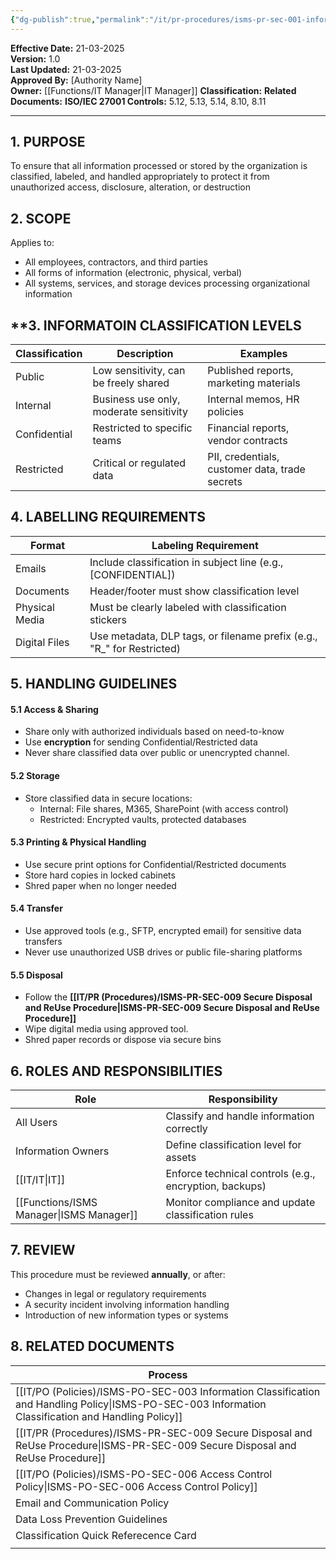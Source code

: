 ```yaml
---
{"dg-publish":true,"permalink":"/it/pr-procedures/isms-pr-sec-001-information-classification-and-handling-procedure/","tags":["procedure","information"],"noteIcon":"default"}
---
```


**Effective Date:** 21-03-2025  
**Version:** 1.0  
**Last Updated:** 21-03-2025  
**Approved By:** [Authority Name]  
**Owner:** [[Functions/IT Manager\|IT Manager]]
**Classification:**
**Related Documents:**
**ISO/IEC 27001 Controls:** 5.12, 5.13, 5.14, 8.10, 8.11

---
## **1. PURPOSE**  
To ensure that all information processed or stored by the organization is classified, labeled, and handled appropriately to protect it from unauthorized access, disclosure, alteration, or destruction
## **2. SCOPE**
Applies to:
- All employees, contractors, and third parties
- All forms of information (electronic, physical, verbal)
- All systems, services, and storage devices processing organizational information
## **3. INFORMATOIN CLASSIFICATION LEVELS

| Classification | Description                             | Examples                                       |
| -------------- | --------------------------------------- | ---------------------------------------------- |
| Public         | Low sensitivity, can be freely shared   | Published reports, marketing materials         |
| Internal       | Business use only, moderate sensitivity | Internal memos, HR policies                    |
| Confidential   | Restricted to specific teams            | Financial reports, vendor contracts            |
| Restricted     | Critical or regulated data              | PII, credentials, customer data, trade secrets |
## **4. LABELLING REQUIREMENTS**

| **Format**     | **Labeling Requirement**                                               |
| -------------- | ---------------------------------------------------------------------- |
| Emails         | Include classification in subject line (e.g., [CONFIDENTIAL])          |
| Documents      | Header/footer must show classification level                           |
| Physical Media | Must be clearly labeled with classification stickers                   |
| Digital Files  | Use metadata, DLP tags, or filename prefix (e.g., "R_" for Restricted) |
## **5. HANDLING GUIDELINES**  

#### 5.1 Access & Sharing
- Share only with authorized individuals based on need-to-know
- Use **encryption** for sending Confidential/Restricted data
- Never share classified data over public or unencrypted channel.
#### 5.2 Storage
- Store classified data in secure locations:
    - Internal: File shares, M365, SharePoint (with access control)
    - Restricted: Encrypted vaults, protected databases
#### 5.3 Printing & Physical Handling
- Use secure print options for Confidential/Restricted documents
- Store hard copies in locked cabinets
- Shred paper when no longer needed
#### 5.4 Transfer
- Use approved tools (e.g., SFTP, encrypted email) for sensitive data transfers
- Never use unauthorized USB drives or public file-sharing platforms
#### 5.5 Disposal
- Follow the **[[IT/PR (Procedures)/ISMS-PR-SEC-009 Secure Disposal and ReUse Procedure\|ISMS-PR-SEC-009 Secure Disposal and ReUse Procedure]]**
- Wipe digital media using approved tool.
- Shred paper records or dispose via secure bins
## **6. ROLES AND RESPONSIBILITIES**

| Role               | Responsibility                                         |
| ------------------ | ------------------------------------------------------ |
| All Users          | Classify and handle information correctly              |
| Information Owners | Define classification level for assets                 |
| [[IT/IT\|IT]]             | Enforce technical controls (e.g., encryption, backups) |
| [[Functions/ISMS Manager\|ISMS Manager]]   | Monitor compliance and update classification rules     |
## **7. REVIEW**  
This procedure must be reviewed **annually**, or after:
- Changes in legal or regulatory requirements
- A security incident involving information handling
- Introduction of new information types or systems
## **8. RELATED DOCUMENTS**

| Process                                                            |
| ------------------------------------------------------------------ |
| [[IT/PO (Policies)/ISMS-PO-SEC-003 Information Classification and Handling Policy\|ISMS-PO-SEC-003 Information Classification and Handling Policy]] |
| [[IT/PR (Procedures)/ISMS-PR-SEC-009 Secure Disposal and ReUse Procedure\|ISMS-PR-SEC-009 Secure Disposal and ReUse Procedure]]            |
| [[IT/PO (Policies)/ISMS-PO-SEC-006 Access Control Policy\|ISMS-PO-SEC-006 Access Control Policy]]                          |
| Email and Communication Policy                                     |
| Data Loss Prevention Guidelines                                    |
| Classification Quick Referecence Card                              |
|                                                                    |









